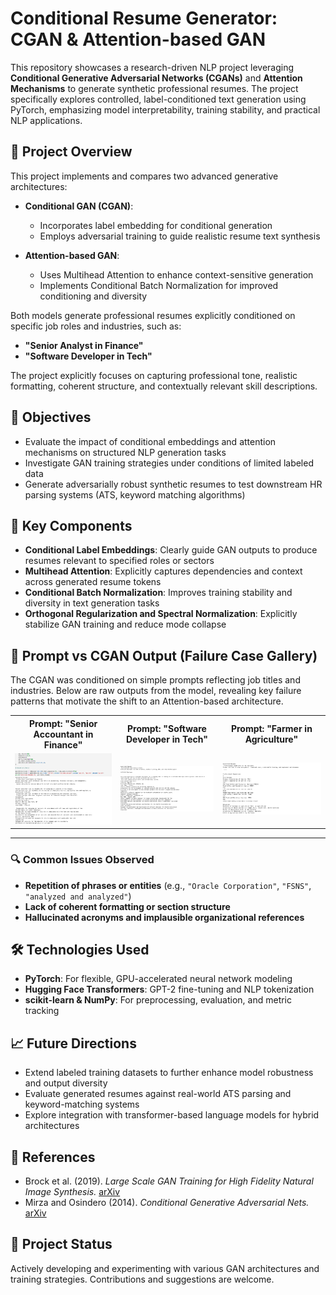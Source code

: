 # Conditional Resume Generator: CGAN & Attention-based GAN

This repository showcases a research-driven NLP project leveraging **Conditional Generative Adversarial Networks (CGANs)** and **Attention Mechanisms** to generate synthetic professional resumes. The project specifically explores controlled, label-conditioned text generation using PyTorch, emphasizing model interpretability, training stability, and practical NLP applications.

## 📌 Project Overview

This project implements and compares two advanced generative architectures:

- **Conditional GAN (CGAN)**:
  - Incorporates label embedding for conditional generation
  - Employs adversarial training to guide realistic resume text synthesis

- **Attention-based GAN**:
  - Uses Multihead Attention to enhance context-sensitive generation
  - Implements Conditional Batch Normalization for improved conditioning and diversity

Both models generate professional resumes explicitly conditioned on specific job roles and industries, such as:
- **"Senior Analyst in Finance"**
- **"Software Developer in Tech"**

The project explicitly focuses on capturing professional tone, realistic formatting, coherent structure, and contextually relevant skill descriptions.

## 🎯 Objectives

- Evaluate the impact of conditional embeddings and attention mechanisms on structured NLP generation tasks
- Investigate GAN training strategies under conditions of limited labeled data
- Generate adversarially robust synthetic resumes to test downstream HR parsing systems (ATS, keyword matching algorithms)

## 🚀 Key Components

- **Conditional Label Embeddings**: Clearly guide GAN outputs to produce resumes relevant to specified roles or sectors
- **Multihead Attention**: Explicitly captures dependencies and context across generated resume tokens
- **Conditional Batch Normalization**: Improves training stability and diversity in text generation tasks
- **Orthogonal Regularization and Spectral Normalization**: Explicitly stabilize GAN training and reduce mode collapse

## 🧪 Prompt vs CGAN Output (Failure Case Gallery)

The CGAN was conditioned on simple prompts reflecting job titles and industries. Below are raw outputs from the model, revealing key failure patterns that motivate the shift to an Attention-based architecture.

<div align="center"> <table> <tr> <th>Prompt: "Senior Accountant in Finance"</th> <th>Prompt: "Software Developer in Tech"</th> <th>Prompt: "Farmer in Agriculture"</th> </tr> <tr> <td><img src="images/CGANFinance.png" alt="Finance Resume" width="300"/></td> <td><img src="images/CGANSD.png" alt="Tech Resume" width="300"/></td> <td><img src="images/CGANFarmer.png" alt="Agriculture Resume" width="300"/></td> </tr> </table> </div>

---

### 🔍 Common Issues Observed
- **Repetition of phrases or entities** (e.g., `"Oracle Corporation"`, `"FSNS"`, `"analyzed and analyzed"`)
- **Lack of coherent formatting or section structure**
- **Hallucinated acronyms and implausible organizational references**

## 🛠️ Technologies Used

- **PyTorch**: For flexible, GPU-accelerated neural network modeling
- **Hugging Face Transformers**: GPT-2 fine-tuning and NLP tokenization
- **scikit-learn & NumPy**: For preprocessing, evaluation, and metric tracking

## 📈 Future Directions

- Extend labeled training datasets to further enhance model robustness and output diversity
- Evaluate generated resumes against real-world ATS parsing and keyword-matching systems
- Explore integration with transformer-based language models for hybrid architectures

## 📖 References
- Brock et al. (2019). *Large Scale GAN Training for High Fidelity Natural Image Synthesis.* [arXiv](https://arxiv.org/abs/1809.11096)
- Mirza and Osindero (2014). *Conditional Generative Adversarial Nets.* [arXiv](https://arxiv.org/abs/1411.1784)

## 🚧 Project Status

Actively developing and experimenting with various GAN architectures and training strategies. Contributions and suggestions are welcome.

